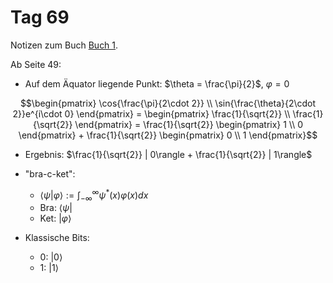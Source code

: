 # Tag 69

Notizen zum Buch [Buch 1](../Buch1.md).

Ab Seite 49:
* Auf dem Äquator liegende Punkt: $\theta = \frac{\pi}{2}$, $\varphi = 0$
```math
\begin{pmatrix}
\cos{\frac{\pi}{2\cdot 2}} \\
\sin{\frac{\theta}{2\cdot 2}}e^{i\cdot 0}
\end{pmatrix}
=
\begin{pmatrix}
\frac{1}{\sqrt{2}} \\
\frac{1}{\sqrt{2}}
\end{pmatrix}
=
\frac{1}{\sqrt{2}}
\begin{pmatrix}
1 \\
0
\end{pmatrix}
+
\frac{1}{\sqrt{2}}
\begin{pmatrix}
0 \\
1
\end{pmatrix}
```
* Ergebnis: $\frac{1}{\sqrt{2}} | 0\rangle + \frac{1}{\sqrt{2}} | 1\rangle$

* "bra-c-ket":
  - $\langle \psi | \varphi\rangle := \int_{-\infty}^{\infty} \psi^{*}(x) \varphi(x) dx$
  - Bra: $\langle\psi |$
  - Ket: $| \varphi\rangle$

* Klassische Bits:
  - 0: $| 0\rangle$
  - 1: $| 1\rangle$

